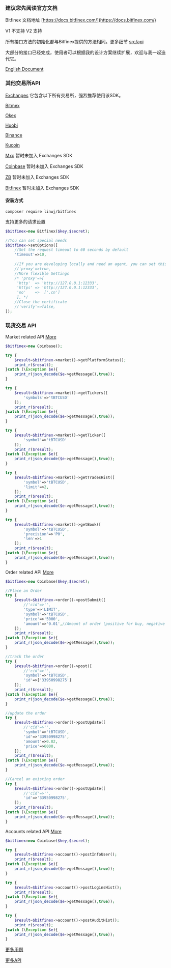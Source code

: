 ### 建议您先阅读官方文档

Bitfinex 文档地址 [https://docs.bitfinex.com/](https://docs.bitfinex.com/)

V1 不支持
V2 支持

所有接口方法的初始化都与Bitfinex提供的方法相同。更多细节 [src/api](https://github.com/zhouaini528/zb-php/tree/master/src/Api)

大部分的接口已经完成，使用者可以根据我的设计方案继续扩展，欢迎与我一起迭代它。

[English Document](https://github.com/zhouaini528/bitfinex-php/blob/master/README.md)

### 其他交易所API

[Exchanges](https://github.com/zhouaini528/exchanges-php) 它包含以下所有交易所，强烈推荐使用该SDK。

[Bitmex](https://github.com/zhouaini528/bitmex-php)

[Okex](https://github.com/zhouaini528/okex-php)

[Huobi](https://github.com/zhouaini528/huobi-php)

[Binance](https://github.com/zhouaini528/binance-php)

[Kucoin](https://github.com/zhouaini528/kucoin-php)

[Mxc](https://github.com/zhouaini528/mxc-php) 暂时未加入 Exchanges SDK

[Coinbase](https://github.com/zhouaini528/coinbase-php) 暂时未加入 Exchanges SDK

[ZB](https://github.com/zhouaini528/zb-php) 暂时未加入 Exchanges SDK

[Bitfinex](https://github.com/zhouaini528/zb-php) 暂时未加入 Exchanges SDK

#### 安装方式
```
composer require linwj/bitfinex
```

支持更多的请求设置
```php
$bitfinex=new Bitfinex($key,$secret);

//You can set special needs
$bitfinex->setOptions([
    //Set the request timeout to 60 seconds by default
    'timeout'=>10,
    
    //If you are developing locally and need an agent, you can set this
    //'proxy'=>true,
    //More flexible Settings
    /* 'proxy'=>[
     'http'  => 'http://127.0.0.1:12333',
     'https' => 'http://127.0.0.1:12333',
     'no'    =>  ['.cn']
     ], */
    //Close the certificate
    //'verify'=>false,
]);
```

### 现货交易 API

Market related API [More](https://github.com/zhouaini528/bitfinex-php/blob/master/tests/market.php)
```php
$bitfinex=new Coinbase();

try {
    $result=$bitfinex->market()->getPlatformStatus();
    print_r($result);
}catch (\Exception $e){
    print_r(json_decode($e->getMessage(),true));
}

try {
    $result=$bitfinex->market()->getTickers([
        'symbols'=>'tBTCUSD'
    ]);
    print_r($result);
}catch (\Exception $e){
    print_r(json_decode($e->getMessage(),true));
}

try {
    $result=$bitfinex->market()->getTicker([
        'symbol'=>'tBTCUSD'
    ]);
    print_r($result);
}catch (\Exception $e){
    print_r(json_decode($e->getMessage(),true));
}

try {
    $result=$bitfinex->market()->getTradesHist([
        'symbol'=>'tBTCUSD',
        'limit'=>2,
    ]);
    print_r($result);
}catch (\Exception $e){
    print_r(json_decode($e->getMessage(),true));
}

try {
    $result=$bitfinex->market()->getBook([
        'symbol'=>'tBTCUSD',
        'precision'=>'P0',
        'len'=>1
    ]);
    print_r($result);
}catch (\Exception $e){
    print_r(json_decode($e->getMessage(),true));
}

```

Order related API [More](https://github.com/zhouaini528/bitfinex-php/blob/master/tests/order.php)
```php
$bitfinex=new Coinbase($key,$secret);

//Place an Order
try {
    $result=$bitfinex->order()->postSubmit([
        //'cid'=>'',
        'type'=>'LIMIT',
        'symbol'=>'tBTCUSD',
        'price'=>'5000',
        'amount'=>'0.01',//Amount of order (positive for buy, negative for sell)
    ]);
    print_r($result);
}catch (\Exception $e){
    print_r(json_decode($e->getMessage(),true));
}

//track the order
try {
    $result=$bitfinex->order()->post([
        //'cid'=>'',
        'symbol'=>'tBTCUSD',
        'id'=>['33950998275']
    ]);
    print_r($result);
}catch (\Exception $e){
    print_r(json_decode($e->getMessage(),true));
}

//update the order
try {
    $result=$bitfinex->order()->postUpdate([
        //'cid'=>'',
        'symbol'=>'tBTCUSD',
        'id'=>'33950998275',
        'amount'=>0.02,
        'price'=>6000,
    ]);
    print_r($result);
}catch (\Exception $e){
    print_r(json_decode($e->getMessage(),true));
}

//Cancel an existing order
try {
    $result=$bitfinex->order()->postUpdate([
        //'cid'=>'',
        'id'=>'33950998275',
    ]);
    print_r($result);
}catch (\Exception $e){
    print_r(json_decode($e->getMessage(),true));
}
```

Accounts related API [More](https://github.com/zhouaini528/bitfinex-php/blob/master/tests/account.php)
```php
$bitfinex=new Coinbase($key,$secret);

try {
    $result=$bitfinex->account()->postInfoUser();
    print_r($result);
}catch (\Exception $e){
    print_r(json_decode($e->getMessage(),true));
}

try {
    $result=$bitfinex->account()->postLoginsHist();
    print_r($result);
}catch (\Exception $e){
    print_r(json_decode($e->getMessage(),true));
}

try {
    $result=$bitfinex->account()->postAuditHist();
    print_r($result);
}catch (\Exception $e){
    print_r(json_decode($e->getMessage(),true));
}

```

[更多用例](https://github.com/zhouaini528/bitfinex-php/tree/master/tests)

[更多API](https://github.com/zhouaini528/bitfinex-php/tree/master/src/Api)
